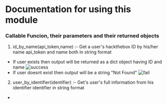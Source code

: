 # Documentation for using this module

### Callable Funcion, their parameters and their returned objects

1. id_by_name(api_token,name) :- Get a user's hackthebox ID by his/her name
  api_token and name both in string format
  - If user exists then output will be returned as a dict object having ID and name
  ![success](https://imgur.com/yeL6JwN)
  - If user doesnt exist then output will be a string "Not Found"
  ![fail](https://imgur.com/081W8gy)
2. user_by_identifier(identifier) :- Get's user's full information from his identifier
  identifier in string format
  - 
